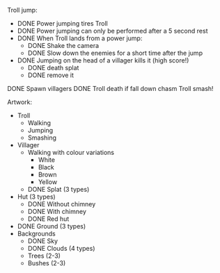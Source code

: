 
Troll jump:

- DONE Power jumping tires Troll
- DONE Power jumping can only be performed after a 5 second rest
- DONE When Troll lands from a power jump:
	- DONE Shake the camera
	- DONE Slow down the enemies for a short time after the jump
- DONE Jumping on the head of a villager kills it (high score!)
	- DONE death splat
	- DONE remove it

DONE Spawn villagers
DONE Troll death if fall down chasm
Troll smash!

Artwork:

- Troll
	- Walking
	- Jumping
	- Smashing
- Villager
	- Walking with colour variations
		- White
		- Black
		- Brown
		- Yellow
	- DONE Splat (3 types)
- Hut (3 types)
	- DONE Without chimney
	- DONE With chimney
	- DONE Red hut
- DONE Ground (3 types)
- Backgrounds
	- DONE Sky
	- DONE Clouds (4 types)
	- Trees (2-3)
	- Bushes (2-3)